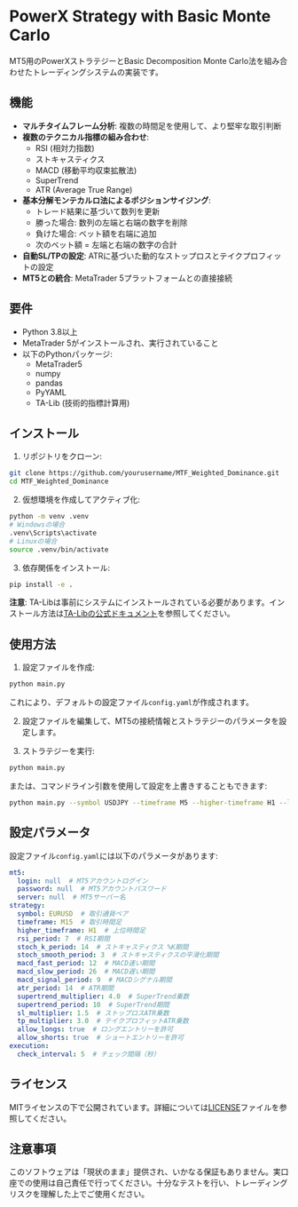 # PowerX Strategy with Basic Monte Carlo

MT5用のPowerXストラテジーとBasic Decomposition Monte Carlo法を組み合わせたトレーディングシステムの実装です。

## 機能

- **マルチタイムフレーム分析**: 複数の時間足を使用して、より堅牢な取引判断
- **複数のテクニカル指標の組み合わせ**:
  - RSI (相対力指数)
  - ストキャスティクス
  - MACD (移動平均収束拡散法)
  - SuperTrend
  - ATR (Average True Range)
- **基本分解モンテカルロ法によるポジションサイジング**:
  - トレード結果に基づいて数列を更新
  - 勝った場合: 数列の左端と右端の数字を削除
  - 負けた場合: ベット額を右端に追加
  - 次のベット額 = 左端と右端の数字の合計
- **自動SL/TPの設定**: ATRに基づいた動的なストップロスとテイクプロフィットの設定
- **MT5との統合**: MetaTrader 5プラットフォームとの直接接続

## 要件

- Python 3.8以上
- MetaTrader 5がインストールされ、実行されていること
- 以下のPythonパッケージ:
  - MetaTrader5
  - numpy
  - pandas
  - PyYAML
  - TA-Lib (技術的指標計算用)

## インストール

1. リポジトリをクローン:
```bash
git clone https://github.com/yourusername/MTF_Weighted_Dominance.git
cd MTF_Weighted_Dominance
```

2. 仮想環境を作成してアクティブ化:
```bash
python -m venv .venv
# Windowsの場合
.venv\Scripts\activate
# Linuxの場合
source .venv/bin/activate
```

3. 依存関係をインストール:
```bash
pip install -e .
```

**注意**: TA-Libは事前にシステムにインストールされている必要があります。インストール方法は[TA-Libの公式ドキュメント](https://ta-lib.org/)を参照してください。

## 使用方法

1. 設定ファイルを作成:
```bash
python main.py
```
これにより、デフォルトの設定ファイル`config.yaml`が作成されます。

2. 設定ファイルを編集して、MT5の接続情報とストラテジーのパラメータを設定します。

3. ストラテジーを実行:
```bash
python main.py
```

または、コマンドライン引数を使用して設定を上書きすることもできます:
```bash
python main.py --symbol USDJPY --timeframe M5 --higher-timeframe H1 --login 12345 --password yourpassword --server YourBroker-Live
```

## 設定パラメータ

設定ファイル`config.yaml`には以下のパラメータがあります:

```yaml
mt5:
  login: null  # MT5アカウントログイン
  password: null  # MT5アカウントパスワード
  server: null  # MT5サーバー名
strategy:
  symbol: EURUSD  # 取引通貨ペア
  timeframe: M15  # 取引時間足
  higher_timeframe: H1  # 上位時間足
  rsi_period: 7  # RSI期間
  stoch_k_period: 14  # ストキャスティクス %K期間
  stoch_smooth_period: 3  # ストキャスティクスの平滑化期間
  macd_fast_period: 12  # MACD速い期間
  macd_slow_period: 26  # MACD遅い期間
  macd_signal_period: 9  # MACDシグナル期間
  atr_period: 14  # ATR期間
  supertrend_multiplier: 4.0  # SuperTrend乗数
  supertrend_period: 10  # SuperTrend期間
  sl_multiplier: 1.5  # ストップロスATR乗数
  tp_multiplier: 3.0  # テイクプロフィットATR乗数
  allow_longs: true  # ロングエントリーを許可
  allow_shorts: true  # ショートエントリーを許可
execution:
  check_interval: 5  # チェック間隔（秒）
```

## ライセンス

MITライセンスの下で公開されています。詳細については[LICENSE](LICENSE)ファイルを参照してください。

## 注意事項

このソフトウェアは「現状のまま」提供され、いかなる保証もありません。実口座での使用は自己責任で行ってください。十分なテストを行い、トレーディングリスクを理解した上でご使用ください。
